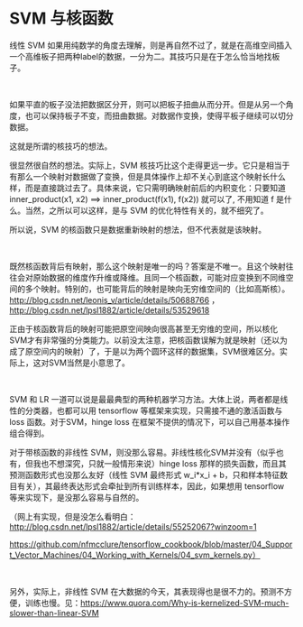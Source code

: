 # SVM 与核函数

线性 SVM 如果用纯数学的角度去理解，则是再自然不过了，就是在高维空间插入一个高维板子把两种label的数据，一分为二。其技巧只是在于怎么恰当地找板子。

<br>

如果平直的板子没法把数据区分开，则可以把板子扭曲从而分开。但是从另一个角度，也可以保持板子不变，而扭曲数据。对数据作变换，使得平板子继续可以切分数据。

这就是所谓的核技巧的想法。

很显然很自然的想法。实际上，SVM 核技巧比这个走得更远一步。它只是相当于有那么一个映射对数据做了变换，但是具体操作上却不关心到底这个映射长什么样，而是直接跳过去了。具体来说，它只需明确映射前后的内积变化：只要知道 inner_product(x1, x2) ==> inner_product(f(x1), f(x2)) 就可以了, 不用知道 f 是什么。当然，之所以可以这样，是与 SVM 的优化特性有关的，就不细究了。

所以说，SVM 的核函数只是数据重新映射的想法，但不代表就是该映射。

<br>

既然核函数背后有映射，那么这个映射是唯一的吗？答案是不唯一。且这个映射往往会对原始数据的维度作升维或降维。且同一个核函数，可能对应变换到不同维空间的多个映射。特别的，也可能背后的映射是映向无穷维空间的（比如高斯核）。http://blog.csdn.net/leonis_v/article/details/50688766 ，http://blog.csdn.net/lpsl1882/article/details/53529618

正由于核函数背后的映射可能把原空间映向很高甚至无穷维的空间，所以核化SVM才有非常强的分类能力。以前没太注意，把核函数误解为就是映射（还以为成了原空间内的映射）了，于是以为两个圆环这样的数据集，SVM很难区分。实际上，这对SVM当然是小意思了。

<br>

SVM 和 LR 一道可以说是最最典型的两种机器学习方法。大体上说，两者都是线性的分类器，也都可以用 tensorflow 等框架来实现，只需接不通的激活函数与 loss 函数。对于SVM，hinge loss 在框架不提供的情况下，可以自己用基本操作组合得到。

对于带核函数的非线性 SVM，则没那么容易。非线性核化SVM并没有（似乎也有，但我也不想深究，只就一般情形来说）hinge loss 那样的损失函数，而且其预测函数形式也没那么友好（线性 SVM 最终形式 w_i*x_i + b，只和样本特征数目有关），其最终表达形式会牵扯到所有训练样本，因此，如果想用 tensorflow 等来实现下，是没那么容易与自然的。

（网上有实现，但是没怎么看明白：http://blog.csdn.net/lpsl1882/article/details/55252067?winzoom=1

https://github.com/nfmcclure/tensorflow_cookbook/blob/master/04_Support_Vector_Machines/04_Working_with_Kernels/04_svm_kernels.py）

<br>

另外，实际上，非线性 SVM 在大数据的今天，其表现得也是很不力的。预测不方便，训练也慢。见：https://www.quora.com/Why-is-kernelized-SVM-much-slower-than-linear-SVM

